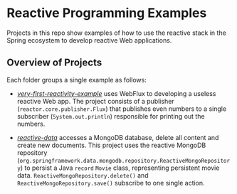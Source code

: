 # Reactive Programming Examples
Projects in this repo show examples of how to use the reactive stack in the Spring ecosystem to develop reactive Web applications.

## Overview of Projects
Each folder groups a single example as follows:

- [_very-first-reactivity-example_](./reactive-data) uses WebFlux to developing a useless reactive Web app. The project consists of a publisher (`reactor.core.publisher.Flux`) that publishes even numbers to a single subscriber (`System.out.println`) responsible for printing out the numbers.

- [_reactive-data_](./reactive-data) accesses a MongoDB database, delete all content and create new documents. This project uses the reactive MongoDB repository (`org.springframework.data.mongodb.repository.ReactiveMongoRepository`) to persist a Java `record` `Movie` class, representing persistent movie data. `ReactiveMongoRepository.delete()` and `ReactiveMongoRepository.save()` subscribe to one single action.
